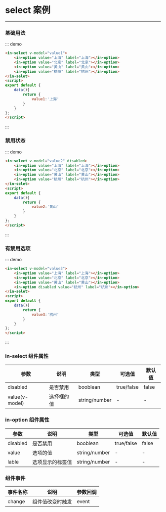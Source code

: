 <style>
.demo-select{
    width:200px;
}
</style>
<script>
export default {
    data(){
        return {
            value1:'上海',
            value2:'黄山',
            value3:'杭州'
        }
    }
}
</script>

# select 案例
---
### 基础用法

<div class="demo-block">
    <div class="demo-select">
        <in-select v-model="value1">
            <in-option value="上海" label="上海"></in-option>
            <in-option value="北京" label="北京"></in-option>
            <in-option value="黄山" label="黄山"></in-option>
            <in-option value="杭州" label="杭州"></in-option>
        </in-selet>
    </div>
</div>

::: demo
```html
<in-select v-model="value1">
    <in-option value="上海" label="上海"></in-option>
    <in-option value="北京" label="北京"></in-option>
    <in-option value="黄山" label="黄山"></in-option>
    <in-option value="杭州" label="杭州"></in-option>
</in-selet>
<script>
export default {
    data(){
        return {
            value1:'上海'
        }
    }
};
</script>
```
:::


### 禁用状态

<div class="demo-block">
    <div class="demo-select">
        <in-select v-model="value2" disabled>
            <in-option value="上海" label="上海"></in-option>
            <in-option value="北京" label="北京"></in-option>
            <in-option value="黄山" label="黄山"></in-option>
            <in-option value="杭州" label="杭州"></in-option>
        </in-selet>
    </div>
</div>

::: demo
```html
<in-select v-model="value2" disabled>
    <in-option value="上海" label="上海"></in-option>
    <in-option value="北京" label="北京"></in-option>
    <in-option value="黄山" label="黄山"></in-option>
    <in-option value="杭州" label="杭州"></in-option>
</in-selet>
<script>
export default {
    data(){
        return {
            value2:'黄山'
        }
    }
};
</script>
```
:::

### 有禁用选项

<div class="demo-block">
    <div class="demo-select">
        <in-select v-model="value3">
            <in-option value="上海" label="上海"></in-option>
            <in-option value="北京" label="北京"></in-option>
            <in-option value="黄山" label="黄山"></in-option>
            <in-option disabled value="杭州" label="杭州"></in-option>
        </in-selet>
    </div>
</div>

::: demo
```html
<in-select v-model="value3">
    <in-option value="上海" label="上海"></in-option>
    <in-option value="北京" label="北京"></in-option>
    <in-option value="黄山" label="黄山"></in-option>
    <in-option disabled value="杭州" label="杭州"></in-option>
</in-selet>
<script>
export default {
    data(){
        return {
            value3:'杭州'
        }
    }
};
</script>
```
:::

### in-select 组件属性
|参数|说明|类型|可选值|默认值|
|---|---|---|---|---|
| disabled | 是否禁用 | booblean | true/false | false |
| value(v-model) | 选择框的值 | string/number | - | - |


### in-option 组件属性
|参数|说明|类型|可选值|默认值|
|---|---|---|---|---|
| disabled | 是否禁用 | booblean | true/false | false |
| value | 选项的值 | string/number | - | - |
| lable | 选项显示的标签值 | string/number | - | - |


### 组件事件
|事件名称|说明|参数回调|
|---|---|---|
| change | 组件值改变时触发 | event |
